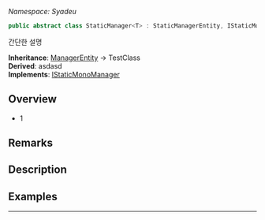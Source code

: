_Namespace: Syadeu_
```csharp
public abstract class StaticManager<T> : StaticManagerEntity, IStaticMonoManager where T : Component, IStaticMonoManager
```

간단한 설명

**Inheritance**: [ManagerEntity](https://github.com/Syadeu/CoreSystem/wiki/ManagerEntity) -> TestClass  
**Derived**: asdasd  
**Implements**: [IStaticMonoManager](https://github.com/Syadeu/CoreSystem/wiki/IStaticMonoManager)  

## Overview

* 1

## Remarks

## Description

## Examples



------

